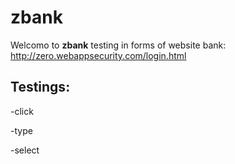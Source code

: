 # zbank

Welcomo to **zbank** testing in forms of website bank: http://zero.webappsecurity.com/login.html

## Testings: 
-click

-type

-select
